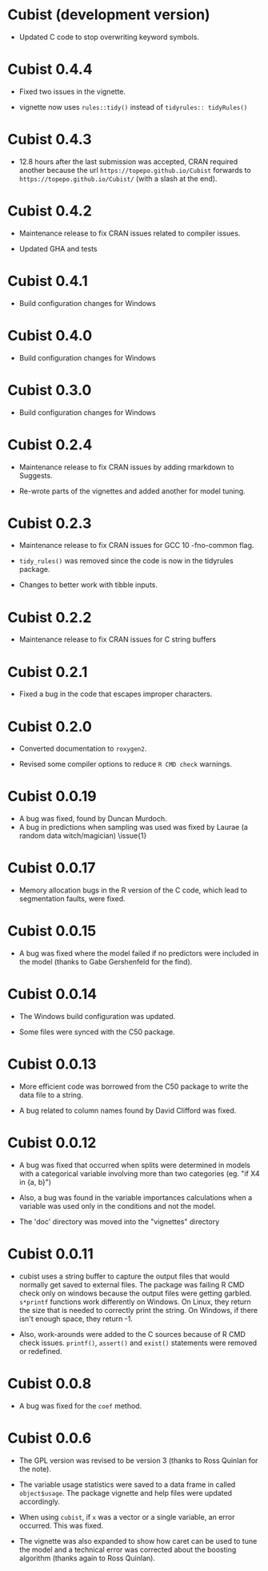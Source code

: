 # Cubist (development version)

* Updated C code to stop overwriting keyword symbols. 

# Cubist 0.4.4

* Fixed two issues in the vignette. 

* vignette now uses `rules::tidy()` instead of `tidyrules:: tidyRules()`

# Cubist 0.4.3

* 12.8 hours after the last submission was accepted, CRAN required another because the url `https://topepo.github.io/Cubist` forwards to `https://topepo.github.io/Cubist/` (with a slash at the end). 

# Cubist 0.4.2

* Maintenance release to fix CRAN issues related to compiler issues.

* Updated GHA and tests

# Cubist 0.4.1

* Build configuration changes for Windows

# Cubist 0.4.0

* Build configuration changes for Windows

# Cubist 0.3.0

* Build configuration changes for Windows


# Cubist 0.2.4

* Maintenance release to fix CRAN issues by adding rmarkdown to Suggests.

* Re-wrote parts of the vignettes and added another for model tuning.


# Cubist 0.2.3

* Maintenance release to fix CRAN issues for GCC 10 -fno-common flag.

* `tidy_rules()` was removed since the code is now in the tidyrules package.

* Changes to better work with tibble inputs.


# Cubist 0.2.2

* Maintenance release to fix CRAN issues for C string buffers


# Cubist 0.2.1

* Fixed a bug in the code that escapes improper characters.


# Cubist 0.2.0

* Converted documentation to `roxygen2`.

* Revised some compiler options to reduce `R CMD check` warnings.




# Cubist 0.0.19

* A bug was fixed, found by Duncan Murdoch.
* A bug in predictions when sampling was used was fixed by Laurae (a random data witch/magician) \issue{1}



# Cubist 0.0.17


* Memory allocation bugs in the R version of the C code, which lead to segmentation faults, were fixed.



# Cubist 0.0.15


* A bug was fixed where the model failed if no predictors were included in the model (thanks to Gabe Gershenfeld for the find).



# Cubist 0.0.14


* The Windows build configuration was updated.

* Some files were synced with the C50 package.



# Cubist 0.0.13


* More efficient code was borrowed from the C50 package to write the data file to a string.

* A bug related to column names found by David Clifford was fixed.


# Cubist 0.0.12


* A bug was fixed that occurred when splits were determined in models with a categorical variable involving more than two categories (eg. "if X4 in {a, b}")

* Also, a bug was found in the variable importances calculations  when a variable was used only in the conditions and not the model.

* The 'doc' directory was moved into the "vignettes" directory


# Cubist 0.0.11


* cubist uses a string buffer to capture the output files that would normally get saved to external files. The package was failing R CMD check only on windows because the output files were getting garbled. `s*printf` functions work differently on Windows. On Linux, they return the size that is needed to correctly print the string.  On Windows, if there isn't enough space, they return -1.

* Also, work-arounds were added to the C sources because of R CMD check issues. `printf()`, `assert()` and `exist()` statements were removed or redefined.


# Cubist 0.0.8

* A bug was fixed for the `coef` method.



# Cubist 0.0.6

* The GPL version was revised to be version 3 (thanks to Ross Quinlan for the note).

* The variable usage statistics were saved to a data frame in called `object$usage`. The package vignette and help files were updated accordingly.

* When using `cubist`, if `x` was a vector or a single variable, an error occurred. This was fixed.

* The vignette was also expanded to show how caret can be used to tune the model and a technical error was corrected about the boosting algorithm (thanks again to Ross Quinlan).




